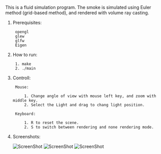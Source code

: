 This is a fluid simulation program. The smoke is simulated using Euler method (grid-based method), and rendered with volume ray casting.


1. Prerequisites:
	
		opengl
		glew
		glfw
		Eigen


2. How to run:
		
		1. make
		2. ./main

3. Controll:

		Mouse:
		
			1. Change angle of view with mouse left key, and zoom with middle key.
			2. Select the Light and drag to chang light position.

		Keyboard:
		
			1. R to reset the scene.
			2. S to switch between rendering and none rendering mode.

4. Screenshots:

	![ScreenShot](https://raw.githubusercontent.com/nevermoe/SmokeSimulation/master/screenshots/screenshot1.png)
 	![ScreenShot](https://raw.githubusercontent.com/nevermoe/SmokeSimulation/master/screenshots/screenshot2.png)
 	![ScreenShot](https://raw.githubusercontent.com/nevermoe/SmokeSimulation/master/screenshots/no_rendering.png)

